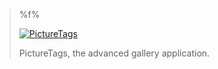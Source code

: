 > %f%
> 
> [![PictureTags](http://whyso.co.nz/picturetagsimage.png)](http://whyso.co.nz/picturetags)
> 
> PictureTags, the advanced gallery application.
> 
